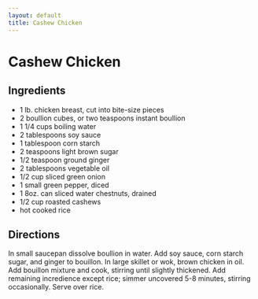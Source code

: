 ```yaml
---
layout: default
title: Cashew Chicken
---
```


# Cashew Chicken

## Ingredients

-   1 lb. chicken breast, cut into bite-size pieces
-   2 boullion cubes, or two teaspoons instant boullion
-   1 1/4 cups boiling water
-   2 tablespoons soy sauce
-   1 tablespoon corn starch
-   2 teaspoons light brown sugar
-   1/2 teaspoon ground ginger
-   2 tablespoons vegetable oil
-   1/2 cup sliced green onion
-   1 small green pepper, diced
-   1 8oz. can sliced water chestnuts, drained
-   1/2 cup roasted cashews
-   hot cooked rice

## Directions

In small saucepan dissolve boullion in water. Add soy sauce, corn starch
sugar, and ginger to bouillon. In large skillet or wok, brown chicken in
oil. Add bouillon mixture and cook, stirring until slightly thickened.
Add remaining incredience except rice; simmer uncovered 5-8 minutes,
stirring occasionally. Serve over rice.
